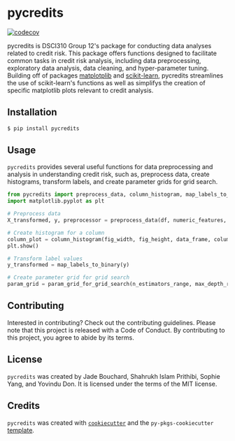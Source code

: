 
# pycredits 

[![codecov](https://codecov.io/gh/DSCI-310-2024/pycredits/graph/badge.svg?token=L68Uui9hpr)](https://codecov.io/gh/DSCI-310-2024/pycredits)


pycredits is DSCI310 Group 12's package for conducting data analyses related to credit risk. This package offers functions designed to facilitate common tasks in credit risk analysis, including data preprocessing, exploratory data analysis, data cleaning, and hyper-parameter tuning. Building off of packages [matplotplib](https://github.com/matplotlib/matplotlib) and [scikit-learn](https://github.com/scikit-learn/scikit-learn), pycredits streamlines the use of scikit-learn's functions as well as simplifys the creation of specific matplotlib plots relevant to credit analysis.

## Installation

```bash
$ pip install pycredits
```

## Usage

`pycredits` provides several useful functions for data preprocessing and analysis in understanding credit risk, such as, preprocess data, create histograms, transform labels, and create parameter grids for grid search.

```python
from pycredits import preprocess_data, column_histogram, map_labels_to_binary, param_grid_for_grid_search
import matplotlib.pyplot as plt

# Preprocess data
X_transformed, y, preprocessor = preprocess_data(df, numeric_features, categorical_features)

# Create histogram for a column
column_plot = column_histogram(fig_width, fig_height, data_frame, column_name)
plt.show()

# Transform label values
y_transformed = map_labels_to_binary(y)

# Create parameter grid for grid search
param_grid = param_grid_for_grid_search(n_estimators_range, max_depth_range)
```

## Contributing

Interested in contributing? Check out the contributing guidelines. Please note that this project is released with a Code of Conduct. By contributing to this project, you agree to abide by its terms.

## License

`pycredits` was created by Jade Bouchard, Shahrukh Islam Prithibi, Sophie Yang, and Yovindu Don. It is licensed under the terms of the MIT license.

## Credits

`pycredits` was created with [`cookiecutter`](https://cookiecutter.readthedocs.io/en/latest/) and the `py-pkgs-cookiecutter` [template](https://github.com/py-pkgs/py-pkgs-cookiecutter).
